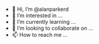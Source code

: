 - 👋 Hi, I’m @alanparkerd
- 👀 I’m interested in ...
- 🌱 I’m currently learning ...
- 💞️ I’m looking to collaborate on ...
- 📫 How to reach me ...

<!---
alanparkerd/alanparkerd is a ✨ special ✨ repository because its `README.md` (this file) appears on your GitHub profile.
You can click the Preview link to take a look at your changes.
--->
